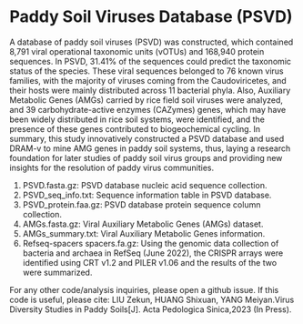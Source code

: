 # Paddy Soil Viruses Database (PSVD)
A database of paddy soil viruses (PSVD) was constructed, which contained 8,791 viral operational taxonomic units (vOTUs) and 168,940 protein sequences. In PSVD, 31.41% of the sequences could predict the taxonomic status of the species. These viral sequences belonged to 76 known virus families, with the majority of viruses coming from the Caudoviricetes, and their hosts were mainly distributed across 11 bacterial phyla. Also, Auxiliary Metabolic Genes (AMGs) carried by rice field soil viruses were analyzed, and 39 carbohydrate-active enzymes (CAZymes) genes, which may have been widely distributed in rice soil systems, were identified, and the presence of these genes contributed to biogeochemical cycling. In summary, this study innovatively constructed a PSVD database and used DRAM-v to mine AMG genes in paddy soil systems, thus, laying a research foundation for later studies of paddy soil virus groups and providing new insights for the resolution of paddy virus communities.

1. PSVD.fasta.gz: PSVD database nucleic acid sequence collection.
2. PSVD_seq_info.txt: Sequence information table in PSVD database.
3. PSVD_protein.faa.gz: PSVD database protein sequence column collection.
4. AMGs.fasta.gz: Viral Auxiliary Metabolic Genes (AMGs) dataset.
5. AMGs_summary.txt: Viral Auxiliary Metabolic Genes information.
6. Refseq-spacers
   spacers.fa.gz: Using the genomic data collection of bacteria and archaea in RefSeq (June 2022), the CRISPR arrays were identified using CRT v1.2 and PILER v1.06 and the results of the two were summarized.

For any other code/analysis inquiries, please open a github issue.
If this code is useful, please cite: LIU Zekun, HUANG Shixuan, YANG Meiyan.Virus Diversity Studies in Paddy Soils[J]. Acta Pedologica Sinica,2023 (In Press).
